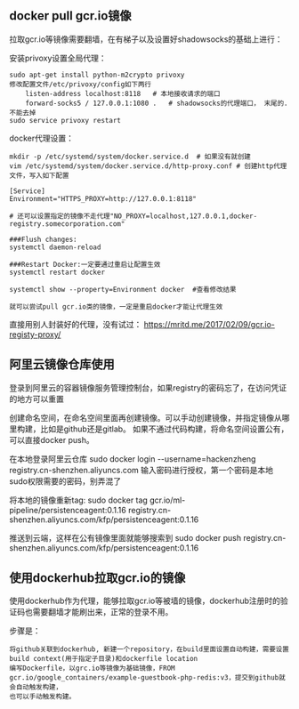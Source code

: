 ## docker pull gcr.io镜像

拉取gcr.io等镜像需要翻墙，在有梯子以及设置好shadowsocks的基础上进行：

安装privoxy设置全局代理：

    sudo apt-get install python-m2crypto privoxy
    修改配置文件/etc/privoxy/config如下两行
        listen-address localhost:8118   # 本地接收请求的端口
        forward-socks5 / 127.0.0.1:1080 .   # shadowsocks的代理端口， 末尾的.不能去掉
    sudo service privoxy restart
    
docker代理设置：
    
    mkdir -p /etc/systemd/system/docker.service.d  # 如果没有就创建
    vim /etc/systemd/system/docker.service.d/http-proxy.conf # 创建http代理文件，写入如下配置
    
    [Service]
    Environment="HTTPS_PROXY=http://127.0.0.1:8118"
    
    # 还可以设置指定的镜像不走代理"NO_PROXY=localhost,127.0.0.1,docker-registry.somecorporation.com"
    
    ###Flush changes:
    systemctl daemon-reload
    
    ###Restart Docker:一定要通过重启让配置生效
    systemctl restart docker
    
    systemctl show --property=Environment docker  #查看修改结果
    
    就可以尝试pull gcr.io类的镜像，一定是重启docker才能让代理生效


    
直接用别人封装好的代理，没有试过： https://mritd.me/2017/02/09/gcr.io-registy-proxy/



## 阿里云镜像仓库使用
登录到阿里云的容器镜像服务管理控制台，如果registry的密码忘了，在访问凭证的地方可以重置

创建命名空间，在命名空间里面再创建镜像。可以手动创建镜像，并指定镜像从哪里构建，比如是github还是gitlab。
如果不通过代码构建，将命名空间设置公有，可以直接docker push。

在本地登录阿里云仓库
sudo docker login --username=hackenzheng registry.cn-shenzhen.aliyuncs.com
输入密码进行授权，第一个密码是本地sudo权限需要的密码，别弄混了
 
将本地的镜像重新tag:
sudo docker tag gcr.io/ml-pipeline/persistenceagent:0.1.16 registry.cn-shenzhen.aliyuncs.com/kfp/persistenceagent:0.1.16

推送到云端，这样在公有镜像里面就能够搜索到
sudo docker push registry.cn-shenzhen.aliyuncs.com/kfp/persistenceagent:0.1.16


## 使用dockerhub拉取gcr.io的镜像
使用dockerhub作为代理，能够拉取gcr.io等被墙的镜像，dockerhub注册时的验证码也需要翻墙才能刷出来，正常的登录不用。

步骤是：

    将github关联到dockerhub, 新建一个repository，在build里面设置自动构建，需要设置build context(用于指定子目录)和dockerfile location
    编写Dockerfile，以grc.io等镜像为基础镜像，FROM gcr.io/google_containers/example-guestbook-php-redis:v3，提交到github就会自动触发构建，
    也可以手动触发构建。

 

